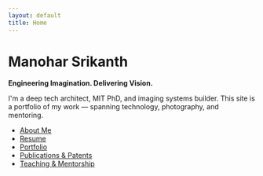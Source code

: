 ```yaml
---
layout: default
title: Home
---
```


# Manohar Srikanth

**Engineering Imagination. Delivering Vision.**

I'm a deep tech architect, MIT PhD, and imaging systems builder. This site is a portfolio of my work — spanning technology, photography, and mentoring.

- [About Me](about.md)
- [Resume](resume.md)
- [Portfolio](portfolio.md)
- [Publications & Patents](publications.md)
- [Teaching & Mentorship](mentorship.md)
